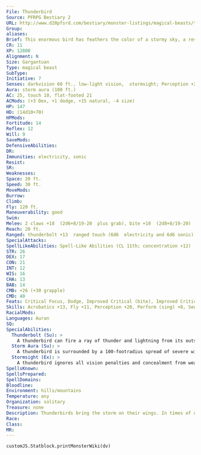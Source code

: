 ```yaml
---
File: Thunderbird
Source: PFRPG Bestiary 2
URL: http://www.d20pfsrd.com/bestiary/monster-listings/magical-beasts/thunderbird
Group: 
aliases: 
Brief: This enormous bird has feathers the color of a stormy sky, a resemblance enhanced by the lightning that dances over its body.
CR: 11
XP: 12800
Alignment: N
Size: Gargantuan
Type: magical beast
SubType: 
Initiative: 7
Senses: darkvision 60 ft., low-light vision,  stormsight; Perception +20
Aura: storm aura (100 ft.)
AC: 25, touch 10, flat-footed 21
ACMods: (+3 Dex, +1 dodge, +15 natural, -4 size)
HP: 147
HD: (14d10+70)
HPMods: 
Fortitude: 14
Reflex: 12
Will: 9
SaveMods: 
DefensiveAbilities: 
DR: 
Immunities: electricity, sonic
Resist: 
SR: 
Weaknesses: 
Space: 20 ft.
Speed: 30 ft.
MoveMods: 
Burrow: 
Climb: 
Fly: 120 ft.
Maneuverability: good
Swim: 
Melee: 2 claws +18  (2d6+8/19-20  plus grab), bite +18  (2d8+8/19-20)
Reach: 20 ft.
Ranged: thunderbolt +13  ranged touch (6d6  electricity and 6d6 sonic)
SpecialAttacks: 
SpellLikeAbilities: Spell-Like Abilities (CL 11th; concentration +12)  At will-control weather
STR: 26
DEX: 17
CON: 21
INT: 12
WIS: 16
CHA: 13
BAB: 14
CMB: +26 (+30 grapple)
CMD: 40
Feats: Critical Focus, Dodge, Improved Critical (bite), Improved Critical (claw), Improved Initiative, Iron Will, Power Attack
Skills: Acrobatics +13, Fly +11, Perception +20, Perform (sing) +8, Sense Motive +10
RacialMods: 
Languages: Auran
SQ: 
SpecialAbilities:
  Thunderbolt (Su): >
    A thunderbird can fire a ray of thunder and lightning from its outspread wings as a standard action. This attack has a range of 200 feet with no range increment, and requires a ranged touch attack to hit.  A creature critically hit by a thunderbolt is stunned and deafened for 1 round if it fails a DC 22 Fortitude save. The save DC is Constitution-based.
  Storm Aura (Su): >
    A thunderbird is surrounded by a 100-footradius spread of severe winds that blow out from the center, dissipating swiftly at the limit of the aura's range. In this area, ranged weapons (but not siege weapons) take a -4 penalty on attack rolls, Fly checks are made at a -4 penalty, and exposed flames are extinguished. Small creatures must make a DC 10 Strength check (if on the ground) or a DC 20 Fly check to move toward the thunderbird, while Tiny or smaller creatures can be knocked backward (1d4 x 10 feet if they are on the ground and fail a DC 15 Strength check, or 2d6 x 10 feet if they are flying and fail a DC 25 Fly check). Creatures on the ground that are pushed back take 1d4 points of nonlethal damage per 10 feet, and flying creatures that are pushed back take 2d6 points of nonlethal damage regardless of the distance they are pushed.  In addition, once every 1d4 rounds, a bolt of lightning strikes a random creature (other than the thunderbird) within the area of its storm aura. This bolt of lightning deals 12d6 points of electricity damage (DC 22 Reflex halves). The save DC for the lightning bolt is Constitutionbased, while those for resisting the wind effects are fixed.
  Stormsight (Ex): >
    A thunderbird ignores all vision penalties and concealment from weather effects, including those created by fog cloud, obscuring mist, and similar spells.
SpellsKnown: 
SpellsPrepared: 
SpellDomains: 
Bloodline: 
Environment: hills/mountains
Temperature: any
Organization: solitary
Treasure: none
Description: Thunderbirds bring the storm on their wings. In times of drought, they are welcomed with joy and celebration.  In other times, they are placated with gifts in hopes that they might leave quickly before flooding begins. When angered, thunderbirds can call down hurricanes and lay waste to entire villages, so in regions where these birds dwell, many villages maintain extensive rituals designed to appease and honor the local thunderbirds.  Thunderbirds nest near the base of waterfalls, where the constant thrum of crashing water prepares the hatchlings for a life at the heart of a storm. Once the chicks have hatched, their parents carry the offspring to nests at the top of mountains, where the young are struck by their first bolts of lightning and learn the mysteries of the storm.
Race: 
Class: 
MR: 
---
```

```dataviewjs
customJS.Statblock.printMonsterWiki(dv)
```
